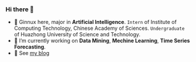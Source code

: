 ### Hi there 👋
- 💬 Ginnux here, major in **Artificial Intelligence**.
  `Intern` of Institute of Computing Technology, Chinese Academy of Sciences.
  `Undergraduate` of Huazhong University of Science and Technology.
- 🔭 I’m currently working on **Data Mining**, **Mechine Learning**, **Time Series Forecasting**.
- 🌱 See [my blog](https://ginnux.top)

<!--
**ginnux/ginnux** is a ✨ _special_ ✨ repository because its `README.md` (this file) appears on your GitHub profile.

Here are some ideas to get you started:

- 🔭 I’m currently working on ...
- 🌱 I’m currently learning ...
- 👯 I’m looking to collaborate on ...
- 🤔 I’m looking for help with ...
- 💬 Ask me about ...
- 📫 How to reach me: ...
- 😄 Pronouns: ...
- ⚡ Fun fact: ...
-->
